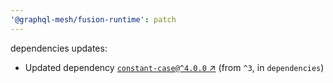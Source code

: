 ```yaml
---
'@graphql-mesh/fusion-runtime': patch
---
```


dependencies updates: 

- Updated dependency [`constant-case@^4.0.0` ↗︎](https://www.npmjs.com/package/constant-case/v/4.0.0) (from `^3`, in `dependencies`)
